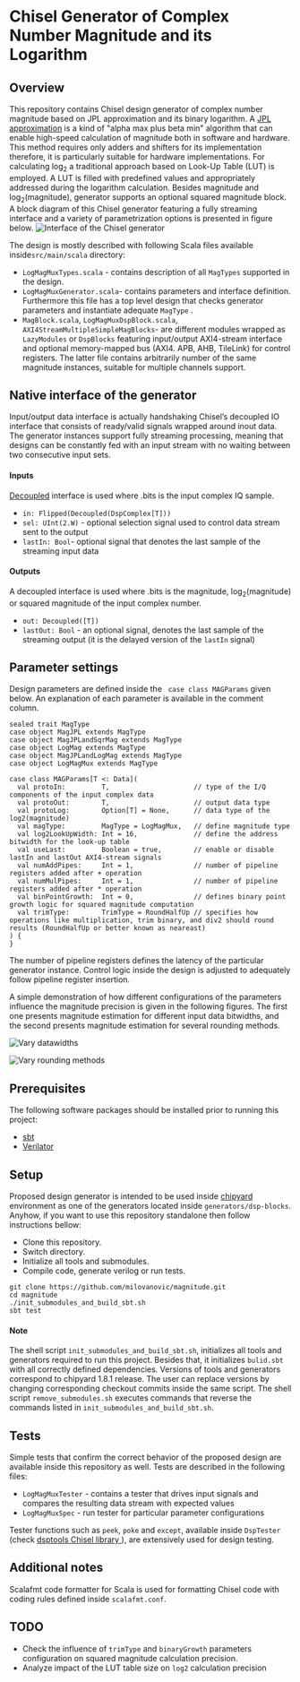 Chisel Generator of Complex Number Magnitude and its Logarithm
=======================================================

## Overview

This repository contains Chisel design generator of complex number magnitude based on JPL approximation and its binary logarithm. A [JPL approximation](https://ipnpr.jpl.nasa.gov/progress_report/42-40/40L.PDF) is a kind of "alpha max plus beta min" algorithm that can enable high-speed calculation of magnitude both in software and hardware. This method requires only adders and shifters for its implementation therefore, it is particularly suitable for hardware implementations. For calculating log<sub>2</sub> a traditional approach based on Look-Up Table (LUT) is employed. A LUT is filled with predefined values and appropriately addressed during the logarithm calculation.
Besides magnitude and log<sub>2</sub>(magnitude), generator supports an optional squared magnitude block. A block diagram of this Chisel generator featuring a fully streaming interface and a variety of parametrization options is presented in figure below.
![Interface of the Chisel generator](./doc/images/magnitude_generator.svg)

The design is mostly described with following Scala files available inside`src/main/scala` directory:

* `LogMagMuxTypes.scala` - contains description of all  `MagTypes` supported in the design.
* `LogMagMuxGenerator.scala`- contains parameters and interface definition. Furthermore this file has a top level design that checks generator parameters and instantiate  adequate `MagType` .
* `MagBlock.scala`, `LogMagMuxDspBlock.scala`, `AXI4StreamMultipleSimpleMagBlocks`- are different modules wrapped as `LazyModules` or `DspBlocks` featuring input/output AXI4-stream interface and optional memory-mapped bus (AXI4. APB, AHB, TileLink) for control registers. The latter file contains arbitrarily number of the same magnitude instances, suitable for multiple channels support.

## Native interface of the generator
Input/output data interface is actually handshaking Chisel’s decoupled IO interface that consists of ready/valid signals wrapped around inout data. The generator instances support fully streaming processing, meaning that designs can be constantly fed with an input stream with no waiting between two consecutive input sets.

<!---
Deprecated
For the design where pipeline registers are not used, simple passthrough logic for ready and valid signals is applied. When pipeline registers are included then additional Queues are instatiated at the output of the multiplexer. Simple [Queue](https://www.chisel-lang.org/api/latest/chisel3/util/Queue$.html) modules provide that all data will be processed and interpreted in the correct way. Module LogMagMux is ready to accept new data when ready signal from the output side is not asserted but only specific number of data, equal to the total latency of the design, can be processed (this feature is controled with `initialInDone` signal). When flushing is active, ready signal from the input side is deasserted (signal `last` denotes whether flushing is active or not). If initialization is finished (`initialInDone` is equal to true) and flushing is not active (`last` is false) then ready signal from the input side is equal to the ready signal from the output side.
-->

####  Inputs

[Decoupled](https://github.com/freechipsproject/chisel3/wiki/Interfaces-Bulk-Connections) interface is used where .bits is the input complex IQ sample.
* `in: Flipped(Decoupled(DspComplex[T]))`
* `sel: UInt(2.W)` - optional selection signal used to control data stream sent to the output
* `lastIn: Bool`- optional signal that denotes the last sample of the streaming input data

#### Outputs

A decoupled interface is used where .bits is the magnitude, log<sub>2</sub>(magnitude) or squared magnitude of the input complex number.
* `out: Decoupled([T])`
* `lastOut: Bool` - an optional signal, denotes the last sample of the streaming output (it is the delayed version of the `lastIn` signal)


## Parameter settings

Design parameters are defined inside the ` case class MAGParams` given below. An explanation of each parameter is available in the comment column.

    sealed trait MagType
    case object MagJPL extends MagType
    case object MagJPLandSqrMag extends MagType
    case object LogMag extends MagType
    case object MagJPLandLogMag extends MagType
    case object LogMagMux extends MagType

    case class MAGParams[T <: Data](
      val protoIn:         T,                     // type of the I/Q components of the input complex data
      val protoOut:        T,                     // output data type
      val protoLog:        Option[T] = None,      // data type of the log2(magnitude)
      val magType:         MagType = LogMagMux,   // define magnitude type
      val log2LookUpWidth: Int = 16,              // define the address bitwidth for the look-up table
      val useLast:         Boolean = true,        // enable or disable lastIn and lastOut AXI4-stream signals
      val numAddPipes:     Int = 1,               // number of pipeline registers added after + operation
      val numMulPipes:     Int = 1,               // number of pipeline registers added after * operation
      val binPointGrowth:  Int = 0,               // defines binary point growth logic for squared magnitude computation
      val trimType:        TrimType = RoundHalfUp // specifies how operations like multiplication, trim binary, and div2 should round results (RoundHalfUp or better known as neareast)
    ) {
    }

The number of pipeline registers defines the latency of the particular generator instance.  Control logic inside the design is adjusted to adequately follow pipeline register insertion.

A simple demonstration of how different configurations of the parameters influence the magnitude precision is given in the following figures. The first one presents magnitude estimation for different input data bitwidths, and the second presents magnitude estimation for several rounding methods.

![Vary datawidths](./doc/images/mag_vary_datawidths_convergent.png)

![Vary rounding methods](./doc/images/mag_vary_roundings_12.png)

## Prerequisites

The following software packages should be installed prior to running this project:
* [sbt](http://www.scala-sbt.org)
* [Verilator](http://www.veripool.org/wiki/verilator)

## Setup

Proposed design generator is intended to be used inside [chipyard](https://github.com/ucb-bar/chipyard) environment as one of the generators located inside `generators/dsp-blocks`. Anyhow, if you want to use this repository standalone then follow instructions bellow:

*  Clone this repository.
*  Switch directory.
*  Initialize all tools and submodules.
*  Compile code, generate verilog or run tests.
```
git clone https://github.com/milovanovic/magnitude.git
cd magnitude
./init_submodules_and_build_sbt.sh
sbt test
```
#### Note
The shell script `init_submodules_and_build_sbt.sh`, initializes all tools and generators required to run this project. Besides that, it initializes `bulid.sbt` with all correctly defined dependencies. Versions of tools and generators correspond to chipyard 1.8.1 release. The user can replace versions by changing corresponding checkout commits inside the same script.
The shell script `remove_submodules.sh` executes commands that reverse the commands listed in `init_submodules_and_build_sbt.sh`.

## Tests

Simple tests that confirm the correct behavior of the proposed design are available inside this repository as well. Tests are described in the following files:

* `LogMagMuxTester` - contains a tester that drives input signals and compares the resulting data stream with expected values
* `LogMagMuxSpec` - run tester for particular parameter configurations

Tester functions such as `peek`, `poke` and `except`, available inside `DspTester` (check [dsptools Chisel library ](http://github.com/ucb-bar/dsptools)), are extensively used for design testing.

## Additional notes
Scalafmt code formatter for Scala is used for formatting Chisel code with coding rules defined inside `scalafmt.conf`.

## TODO

* Check the influence of `trimType` and `binaryGrowth`  parameters configuration on squared magnitude calculation precision.
* Analyze impact of the  LUT table size on  `log2` calculation precision
